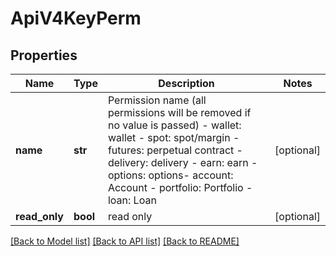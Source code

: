 # ApiV4KeyPerm

## Properties
Name | Type | Description | Notes
------------ | ------------- | ------------- | -------------
**name** | **str** | Permission name (all permissions will be removed if no value is passed)  - wallet: wallet - spot: spot/margin - futures: perpetual contract - delivery: delivery - earn: earn - options: options- account: Account - portfolio: Portfolio - loan: Loan | [optional] 
**read_only** | **bool** | read only | [optional] 

[[Back to Model list]](../README.md#documentation-for-models) [[Back to API list]](../README.md#documentation-for-api-endpoints) [[Back to README]](../README.md)


